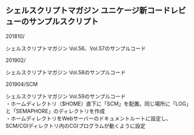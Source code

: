 ## シェルスクリプトマガジン ユニケージ新コードレビューのサンプルスクリプト

201810/

シェルスクリプトマガジン Vol.56、Vol.57のサンプルコード

201902/

シェルスクリプトマガジン Vol.58のサンプルコード

201904/SCM

シェルスクリプトマガジン Vol.59のサンプルコード  
・ホームディレクトリ（$HOME）直下に「SCM」を配置。同じ場所に「LOG」と「SEMAPHORE」のディレクトリを作成  
・ホームディレクトリをWebサーバーのドキュメントルートに設定し、SCM/CGIディレクトリ内のCGIプログラムが動くように設定
